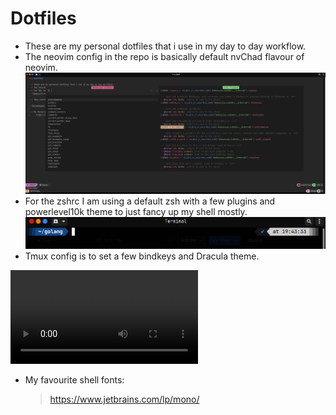# Dotfiles

* These are my personal dotfiles that i use in my day to day workflow.
* The neovim config in the repo is basically default nvChad flavour of neovim.
![nvim](nvim/ss100.png)
* For the zshrc I am using a default zsh with a few plugins and powerlevel10k theme to just fancy up my shell mostly.
![zshrc](zsh/ss990.png)
* Tmux config is to set a few bindkeys and Dracula theme.

![recording](https://github.com/depgod/dotfiles/raw/main/tmux/recording.webm)

* My favourite shell fonts:
    > https://www.jetbrains.com/lp/mono/
